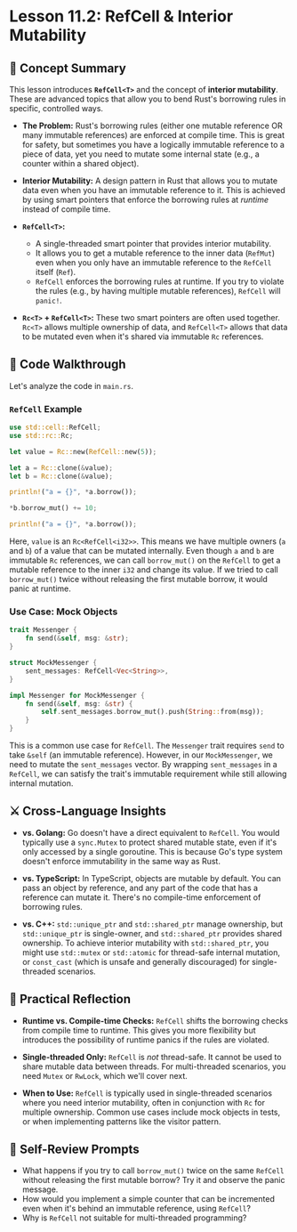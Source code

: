 # Lesson 11.2: RefCell & Interior Mutability

## 🧠 Concept Summary

This lesson introduces **`RefCell<T>`** and the concept of **interior mutability**. These are advanced topics that allow you to bend Rust's borrowing rules in specific, controlled ways.

- **The Problem:** Rust's borrowing rules (either one mutable reference OR many immutable references) are enforced at compile time. This is great for safety, but sometimes you have a logically immutable reference to a piece of data, yet you need to mutate some internal state (e.g., a counter within a shared object).

- **Interior Mutability:** A design pattern in Rust that allows you to mutate data even when you have an immutable reference to it. This is achieved by using smart pointers that enforce the borrowing rules at *runtime* instead of compile time.

- **`RefCell<T>`:**
    - A single-threaded smart pointer that provides interior mutability.
    - It allows you to get a mutable reference to the inner data (`RefMut`) even when you only have an immutable reference to the `RefCell` itself (`Ref`).
    - `RefCell` enforces the borrowing rules at runtime. If you try to violate the rules (e.g., by having multiple mutable references), `RefCell` will `panic!`.

- **`Rc<T>` + `RefCell<T>`:** These two smart pointers are often used together. `Rc<T>` allows multiple ownership of data, and `RefCell<T>` allows that data to be mutated even when it's shared via immutable `Rc` references.

## 🧩 Code Walkthrough

Let's analyze the code in `main.rs`.

### `RefCell` Example

```rust
use std::cell::RefCell;
use std::rc::Rc;

let value = Rc::new(RefCell::new(5));

let a = Rc::clone(&value);
let b = Rc::clone(&value);

println!("a = {}", *a.borrow());

*b.borrow_mut() += 10;

println!("a = {}", *a.borrow());
```

Here, `value` is an `Rc<RefCell<i32>>`. This means we have multiple owners (`a` and `b`) of a value that can be mutated internally. Even though `a` and `b` are immutable `Rc` references, we can call `borrow_mut()` on the `RefCell` to get a mutable reference to the inner `i32` and change its value. If we tried to call `borrow_mut()` twice without releasing the first mutable borrow, it would panic at runtime.

### Use Case: Mock Objects

```rust
trait Messenger {
    fn send(&self, msg: &str);
}

struct MockMessenger {
    sent_messages: RefCell<Vec<String>>,
}

impl Messenger for MockMessenger {
    fn send(&self, msg: &str) {
        self.sent_messages.borrow_mut().push(String::from(msg));
    }
}
```

This is a common use case for `RefCell`. The `Messenger` trait requires `send` to take `&self` (an immutable reference). However, in our `MockMessenger`, we need to mutate the `sent_messages` vector. By wrapping `sent_messages` in a `RefCell`, we can satisfy the trait's immutable requirement while still allowing internal mutation.

## ⚔️ Cross-Language Insights

- **vs. Golang:** Go doesn't have a direct equivalent to `RefCell`. You would typically use a `sync.Mutex` to protect shared mutable state, even if it's only accessed by a single goroutine. This is because Go's type system doesn't enforce immutability in the same way as Rust.

- **vs. TypeScript:** In TypeScript, objects are mutable by default. You can pass an object by reference, and any part of the code that has a reference can mutate it. There's no compile-time enforcement of borrowing rules.

- **vs. C++:** `std::unique_ptr` and `std::shared_ptr` manage ownership, but `std::unique_ptr` is single-owner, and `std::shared_ptr` provides shared ownership. To achieve interior mutability with `std::shared_ptr`, you might use `std::mutex` or `std::atomic` for thread-safe internal mutation, or `const_cast` (which is unsafe and generally discouraged) for single-threaded scenarios.

## 🚀 Practical Reflection

- **Runtime vs. Compile-time Checks:** `RefCell` shifts the borrowing checks from compile time to runtime. This gives you more flexibility but introduces the possibility of runtime panics if the rules are violated.

- **Single-threaded Only:** `RefCell` is *not* thread-safe. It cannot be used to share mutable data between threads. For multi-threaded scenarios, you need `Mutex` or `RwLock`, which we'll cover next.

- **When to Use:** `RefCell` is typically used in single-threaded scenarios where you need interior mutability, often in conjunction with `Rc` for multiple ownership. Common use cases include mock objects in tests, or when implementing patterns like the visitor pattern.

## 🧩 Self-Review Prompts

- What happens if you try to call `borrow_mut()` twice on the same `RefCell` without releasing the first mutable borrow? Try it and observe the panic message.
- How would you implement a simple counter that can be incremented even when it's behind an immutable reference, using `RefCell`?
- Why is `RefCell` not suitable for multi-threaded programming?
